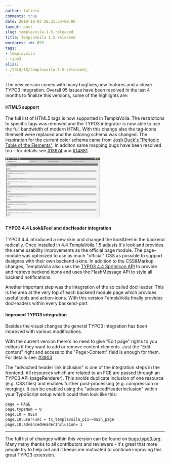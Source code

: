 ```yaml
---
author: tolleiv
comments: true
date: 2010-10-03 20:31:33+00:00
layout: post
slug: templavoila-1-5-released
title: TemplaVoila 1.5 released
wordpress_id: 699
tags:
- templavoila
- typo3
alias:
- /2010/10/templavoila-1-5-released/,
---
```


The new version comes with many bugfixes,new features and a closer TYPO3 integration. Overall 95 issues have been resolved in the last 4 months to finalize this versions, some of the highlights are:



#### HTML5 support


The full list of HTML5 tags is now supported in TemplaVoila. The restrictions to specific tags was removed and the TYPO3 integrator is now able to use the full bandwidth of modern HTML. With this change also the tag-icons themself were replaced and the coloring schema was changed. The inspiration for the current color schema came from [Josh Duck's "Periodic Table of the Elements"](http://joshduck.com/periodic-table.html). In additon same mapping bugs have been resolved too - for details see [#13974](http://bugs.typo3.org/view.php?id=13974) and [#14881](http://bugs.typo3.org/view.php?id=14881).

[![TemplaVoila 1.5 page module](/uploads/2010/09/tv15-page-module-300x190.png)](/uploads/2010/09/tv15-page-module.png)



#### TYPO3 4.4 Look&Feel and docHeader integration


TYPO3 4.4 introduced a new skin and changed the look&feel in the backend radically. Once installed in 4.4 TemplaVoila 1.5 adjusts it's look and provides the same usability improvements as the official page module. The page-module was optimized to use as much "official" CSS as possible to support designes with their own backend-skins. In addition to the CSS&Markup changes, TemplaVoila also uses the [TYPO3 4.4 SpriteIcon API](http://blog.tolleiv.de/2010/07/typo3-4-4-sprites-in-your-extension/) to provide and retrieve backend icons and uses the FlashMessage API to style all backend notifications.

Another important step was the integration of the so called docHeader. This is the area at the very top of each backend module page which provides useful tools and action-icons. With this version TemplaVoila finally provides docHeaders within every backend-part.



#### Improved TYPO3 integration


Besides the visual changes the general TYPO3 integration has been improved with various modifications.

With the current version there's no need to give "Edit page" rights to you editors if they want to add or remove content elements. Just the "Edit content" right and access to the "Page>Content" field is enough for them. For details see: [#3903](http://bugs.typo3.org/view.php?id=3903)

The "advached header link inclusion" is one of the integration steps in the frontend. All resources which are related to an FCE are passed through an TYPO3 API (pageRenderer). This avoids duplicate inclusion of one resource (e.g. CSS files) and enables further post-processing (e.g. compression or merging). It can be enabled using the "advancedHeaderInclusion" within your TypoScript setup which could then look like this:


    page = PAGE
    page.typeNum = 0
    page.10 = USER
    page.10.userFunc = tx_templavoila_pi1->main_page
    page.10.advancedHeaderInclusion= 1




---
The full list of changes within this version can be found on [bugs.typo3.org](http://bugs.typo3.org/search.php?project_id=2&sticky_issues=on&target_version=1.5.0&sortby=last_updated&dir=DESC&hide_status_id=90).
Many many thanks to all contributors and reviewers - it's great that more people try to help out and it keeps me motivated to continue improving this great TYPO3 extension.

